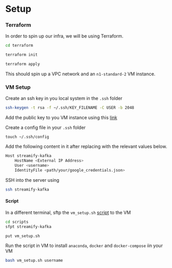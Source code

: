 # Setup

### Terraform

In order to spin up our infra, we will be using Terraform.

```bash
cd terraform
```
```bash
terraform init
```
```bash
terraform apply
```

This should spin up a VPC network and an `n1-standard-2` VM instance.

### VM Setup

Create an ssh key in you local system in the `.ssh` folder

```bash
ssh-keygen -t rsa -f ~/.ssh/KEY_FILENAME -C USER -b 2048
```

Add the public key to you VM instance using this [link](https://cloud.google.com/compute/docs/connect/add-ssh-keys)

Create a config file in your `.ssh` folder

```
touch ~/.ssh/config
```

Add the following content in it after replacing with the relevant values below.

```bash
Host streamify-kafka
    HostName <External IP Address>
    User <username>
    IdentityFile <path/your/google_credentials.json>
```

SSH into the server using 

```bash
ssh streamify-kafka
```

#### Script

In a different terminal, sftp the `vm_setup.sh` [script](scripts/vm_setup.sh) to the VM

```bash
cd scripts
sfpt streamify-kafka 
```
```bash
put vm_setup.sh
```

Run the script in VM to install `anaconda`, `docker` and `docker-compose` iin your VM

```bash
bash vm_setup.sh username
```